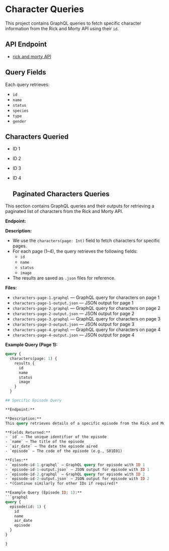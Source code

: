 # Character Queries

This project contains GraphQL queries to fetch specific character information from the Rick and Morty API using their `id`.

## API Endpoint
- [rick and morty API](https://rickandmortyapi.com/graphql)
## Query Fields
Each query retrieves:
- `id`
- `name`
- `status`
- `species`
- `type`
- `gender`

## Characters Queried
- ID 1
- ID 2
- ID 3
- ID 4

  ## Paginated Characters Queries

This section contains GraphQL queries and their outputs for retrieving a paginated list of characters from the Rick and Morty API.

**Endpoint:**

**Description:**
- We use the `characters(page: Int)` field to fetch characters for specific pages.
- For each page (1–4), the query retrieves the following fields:
  - `id`
  - `name`
  - `status`
  - `image`
- The results are saved as `.json` files for reference.

**Files:**
- `characters-page-1.graphql` — GraphQL query for characters on page 1
- `characters-page-1-output.json` — JSON output for page 1
- `characters-page-2.graphql` — GraphQL query for characters on page 2
- `characters-page-2-output.json` — JSON output for page 2
- `characters-page-3.graphql` — GraphQL query for characters on page 3
- `characters-page-3-output.json` — JSON output for page 3
- `characters-page-4.graphql` — GraphQL query for characters on page 4
- `characters-page-4-output.json` — JSON output for page 4

**Example Query (Page 1):**
```graphql
query {
  characters(page: 1) {
    results {
      id
      name
      status
      image
    }
  }

## Specific Episode Query

**Endpoint:**

**Description:**
This query retrieves details of a specific episode from the Rick and Morty API using the `episode(id: ID!)` field.

**Fields Returned:**
- `id` — The unique identifier of the episode
- `name` — The title of the episode
- `air_date` — The date the episode aired
- `episode` — The code of the episode (e.g., S01E01)

**Files:**
- `episode-id-1.graphql` — GraphQL query for episode with ID 1
- `episode-id-1-output.json` — JSON output for episode with ID 1
- `episode-id-2.graphql` — GraphQL query for episode with ID 2
- `episode-id-2-output.json` — JSON output for episode with ID 2
- *(Continue similarly for other IDs if required)*

**Example Query (Episode ID: 1):**
```graphql
query {
  episode(id: 1) {
    id
    name
    air_date
    episode
  }
}

}

